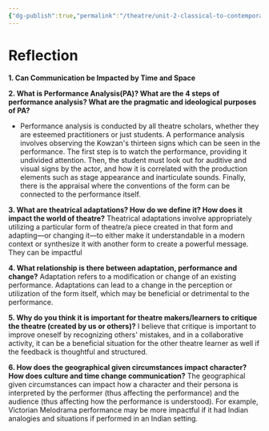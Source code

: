 ```yaml
---
{"dg-publish":true,"permalink":"/theatre/unit-2-classical-to-contemporary/30-08-2022-pre-unit-reflection/","dgHomeLink":true,"dgPassFrontmatter":false,"dgShowLocalGraph":true}
---
```


# Reflection
**1. Can Communication be Impacted by Time and Space**

**2. What is Performance Analysis(PA)? What are the 4 steps of performance analysis? What are the pragmatic and ideological purposes of PA?**
- Performance analysis is conducted by all theatre scholars, whether they are esteemed practitioners or just students. A performance analysis involves observing the Kowzan's thirteen signs which can be seen in the performance. The first step is to watch the performance, providing it undivided attention. Then, the student must look out for auditive and visual signs by the actor, and how it is correlated with the production elements such as stage appearance and inarticulate sounds. Finally, there is the appraisal where the conventions of the form can be connected to the performance itself.

**3. What are theatrical adaptations? How do we define it? How does it impact the world of theatre?**
Theatrical adaptations involve appropriately utilizing a particular form of theatre/a piece created in that form and adapting—or changing it—to either make it understandable in a modern context or synthesize it with another form to create a powerful message. They can be impactful

**4. What relationship is there between adaptation, performance and change?**
Adaptation refers to a modification or change of an existing performance. Adaptations can lead to a change in the perception or utilization of the form itself, which may be beneficial or detrimental to the performance.

**5. Why do you think it is important for theatre makers/learners to critique the theatre (created by us or others)?**
I believe that critique is important to improve oneself by recognizing others' mistakes, and in a collaborative activity, it can be a beneficial situation for the other theatre learner as well if the feedback is thoughtful and structured.

**6. How does the geographical given circumstances impact character? How does culture and time change communication?**
The geographical given circumstances can impact how a character and their persona is interpreted by the performer (thus affecting the performance) and the audience (thus affecting how the performance is understood). For example, Victorian Melodrama performance may be more impactful if it had Indian analogies and situations if performed in an Indian setting.



